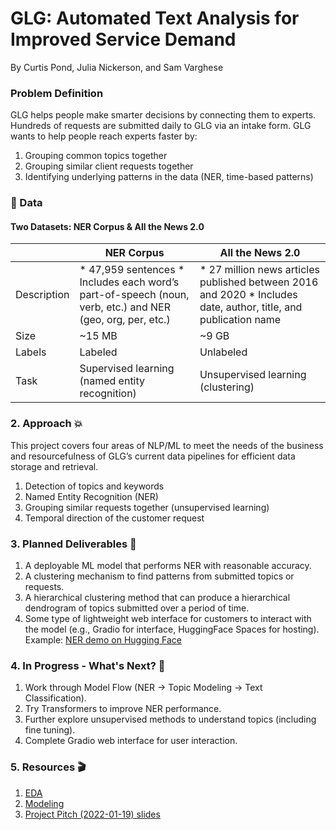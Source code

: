 # GLG: Automated Text Analysis for Improved Service Demand

By Curtis Pond, Julia Nickerson, and Sam Varghese

### Problem Definition

GLG helps people make smarter decisions by connecting them to experts. Hundreds of requests are submitted daily to GLG via an intake form. GLG wants to help people reach experts faster by:
1. Grouping common topics together
2. Grouping similar client requests together
3. Identifying underlying patterns in the data (NER, time-based patterns)

### :page_with_curl: Data 

#### Two Datasets: NER Corpus & All the News 2.0

|             | NER Corpus                                                                                                | All the News 2.0                                                                                                |
|-------------|-----------------------------------------------------------------------------------------------------------|-----------------------------------------------------------------------------------------------------------------|
| Description | * 47,959 sentences * Includes each word’s part-of-speech (noun, verb, etc.) and NER (geo, org, per, etc.) | * 27 million news articles published between 2016 and 2020 * Includes date, author, title, and publication name |
| Size        | ~15 MB                                                                                                    | ~9 GB                                                                                                           |
| Labels      | Labeled                                                                                                   | Unlabeled                                                                                                       |
| Task        | Supervised learning (named entity recognition)                                                            | Unsupervised learning (clustering)                                                                              |

### 2. Approach  :boom: 

This project covers four areas of NLP/ML to meet the needs of the business and resourcefulness of GLG’s current data pipelines for efficient data storage and retrieval.

1. Detection of topics and keywords
2. Named Entity Recognition (NER)
3. Grouping similar requests together (unsupervised learning)
4. Temporal direction of the customer request

### 3. Planned Deliverables :dart: 

1. A deployable ML model that performs NER with reasonable accuracy.
2. A clustering mechanism to find patterns from submitted topics or requests.
3. A hierarchical clustering method that can produce a hierarchical dendrogram of topics submitted over a period of time.
4. Some type of lightweight web interface for customers to interact with the model (e.g., Gradio for interface, HuggingFace Spaces for hosting). Example: [NER demo on Hugging Face](https://huggingface.co/spaces/jnick/NER)

### 4. In Progress - What's Next? :wrench: 
1. Work through Model Flow (NER -> Topic Modeling -> Text Classification).
2. Try Transformers to improve NER performance.
3. Further explore unsupervised methods to understand topics (including fine tuning).
4. Complete Gradio web interface for user interaction.

### 5. Resources :clapper: 

1. [EDA](https://github.com/nickersonj/glg-capstone/tree/main/EDA)
2. [Modeling](https://github.com/nickersonj/glg-capstone/tree/main/modeling)
3. [Project Pitch (2022-01-19) slides](https://github.com/nickersonj/glg-capstone/tree/main/Project_Pitch_Slides_2022-01-19.pdf)
